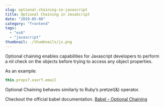 ```yaml
---
slug: optional-chaining-in-javascript
title: Optional Chaining in JavaScript
date: "2019-05-08"
category: "frontend"
tags:
  - "es6"
  - "javascript"
thumbnail: ./thumbnails/js.png
---
```


Optional chaining enables capabilities for Javascript developers to perform a nil check on the objects before trying to access any object properties.

As an example:

```js
this.props?.user?.email
```

Optional Chaining behaves similarly to Ruby’s pretzel(&) operator.

Checkout the official babel documentation. [Babel - Optional Chaining](https://babeljs.io/docs/en/babel-plugin-proposal-optional-chaining)
